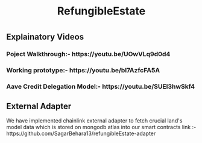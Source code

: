 # <h1 align="center">RefungibleEstate<h1>

 <h2>Explainatory Videos</h2>
 <h3> Poject Walkthrough:- https://youtu.be/UOwVLq9d0d4 </h3>
 <h3> Working prototype:- https://youtu.be/bl7AzfcFA5A</h3>
 <h3> Aave Credit Delegation Model:- https://youtu.be/SUEl3hwSkf4</h3>
 
 <h2> External Adapter </h2>
  We have implemented chainlink external adapter to fetch crucial land's model data which is stored on mongodb atlas into our smart contracts
  link :- https://github.com/SagarBehara13/refungibleEstate-adapter
